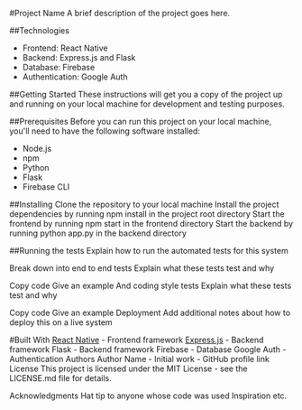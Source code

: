 #Project Name
A brief description of the project goes here.

##Technologies
* Frontend: React Native
* Backend: Express.js and Flask
* Database: Firebase
* Authentication: Google Auth

##Getting Started
These instructions will get you a copy of the project up and running on your local machine for development and testing purposes.

##Prerequisites
Before you can run this project on your local machine, you'll need to have the following software installed:
* Node.js
* npm
* Python
* Flask
* Firebase CLI

##Installing
Clone the repository to your local machine
Install the project dependencies by running npm install in the project root directory
Start the frontend by running npm start in the frontend directory
Start the backend by running python app.py in the backend directory

##Running the tests
Explain how to run the automated tests for this system

Break down into end to end tests
Explain what these tests test and why

Copy code
Give an example
And coding style tests
Explain what these tests test and why

Copy code
Give an example
Deployment
Add additional notes about how to deploy this on a live system

#Built With
[React Native](https://reactnative.dev/) - Frontend framework
[Express.js](https://expressjs.com/) - Backend framework
Flask - Backend framework
Firebase - Database
Google Auth - Authentication
Authors
Author Name - Initial work - GitHub profile link
License
This project is licensed under the MIT License - see the LICENSE.md file for details.

Acknowledgments
Hat tip to anyone whose code was used
Inspiration
etc.
